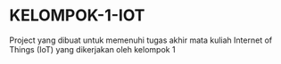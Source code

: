# KELOMPOK-1-IOT
Project yang dibuat untuk memenuhi tugas akhir mata kuliah Internet of Things (IoT) yang dikerjakan oleh kelompok 1
